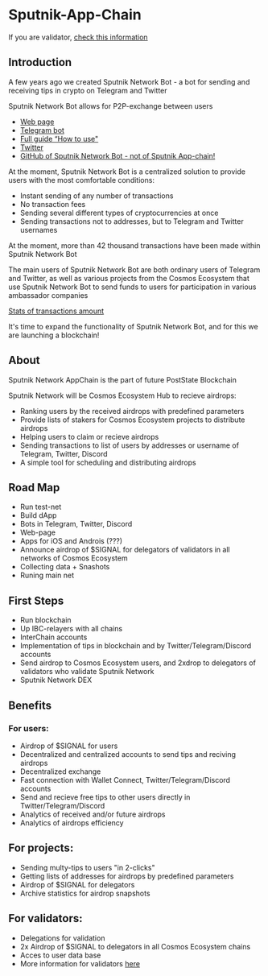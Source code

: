 # Sputnik-App-Chain

If you are validator, [check this information](https://github.com/PostState/Sputnik-App-Chain/blob/main/information_for_validators.md)

## Introduction

A few years ago we created Sputnik Network Bot - a bot for sending and receiving tips in crypto on Telegram and Twitter

Sputnik Network Bot allows for P2P-exchange between users

- [Web page](https://sputnik.exchange/)
- [Telegram bot](https://t.me/SputnikNetworkBot)
- [Full guide “How to use"](https://youtu.be/zwb2TbKApvk)
- [Twitter](https://twitter.com/SputnikNetwork)
- [GitHub of Sputnik Network Bot - not of Sputnik App-chain!](https://github.com/SputnikNetwork)

At the moment, Sputnik Network Bot is a centralized solution to provide users with the most comfortable conditions:
- Instant sending of any number of transactions
- No transaction fees
- Sending several different types of cryptocurrencies at once
- Sending transactions not to addresses, but to Telegram and Twitter usernames

At the moment, more than 42 thousand transactions have been made within Sputnik Network Bot

The main users of Sputnik Network Bot are both ordinary users of Telegram and Twitter, as well as various projects from the Cosmos Ecosystem that use Sputnik Network Bot to send funds to users for participation in various ambassador companies

[Stats of transactions amount](https://docs.google.com/spreadsheets/d/1aUknmD58uYmoME7hn74hKIRFIPkBJPglFvVEChUV5Ak/edit?usp=sharing)

It's time to expand the functionality of Sputnik Network Bot, and for this we are launching a blockchain!

## About

Sputnik Network AppChain is the part of future PostState Blockchain

Sputnik Network will be Cosmos Ecosystem Hub to recieve airdrops:
- Ranking users by the received airdrops with predefined parameters
- Provide lists of stakers for Cosmos Ecosystem projects to distribute airdrops
- Helping users to claim or recieve airdrops
- Sending transactions to list of users by addresses or username of Telegram, Twitter, Discord
- A simple tool for scheduling and distributing airdrops

## Road Map

- Run test-net
- Build dApp
- Bots in Telegram, Twitter, Discord
- Web-page
- Apps for iOS and Androis (???)
- Announce airdrop of $SIGNAL for delegators of validators in all networks of Cosmos Ecosystem
- Collecting data + Snashots
- Runing main net

## First Steps

- Run blockchain
- Up IBC-relayers with all chains
- InterChain accounts
- Implementation of tips in blockchain and by Twitter/Telegram/Discord accounts
- Send airdrop to Cosmos Ecosystem users, and 2xdrop to delegators of validators who validate Sputnik Network
- Sputnik Network DEX

## Benefits

### For users:

- Airdrop of $SIGNAL for users
- Decentralized and centralized accounts to send tips and reciving airdrops
- Decentralized exchange
- Fast connection with Wallet Connect, Twitter/Telegram/Discord accounts
- Send and recieve free tips to other users directly in Twitter/Telegram/Discord
- Analytics of received and/or future airdrops
- Analytics of airdrops efficiency

## For projects:

- Sending multy-tips to users "in 2-clicks"
- Getting lists of addresses for airdrops by predefined parameters
- Airdrop of $SIGNAL for delegators
- Archive statistics for airdrop snapshots

## For validators:

- Delegations for validation
- 2x Airdrop of $SIGNAL to delegators in all Cosmos Ecosystem chains
- Acces to user data base
- More information for validators [here](https://github.com/PostState/Sputnik-App-Chain/blob/main/information_for_validators.md)
